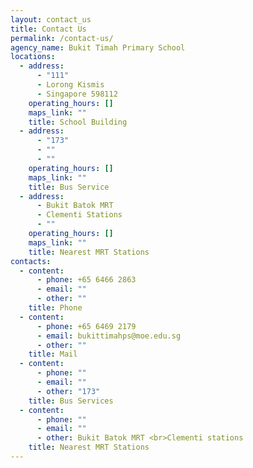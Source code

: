 ```yaml
---
layout: contact_us
title: Contact Us
permalink: /contact-us/
agency_name: Bukit Timah Primary School
locations:
  - address:
      - "111"
      - Lorong Kismis
      - Singapore 598112
    operating_hours: []
    maps_link: ""
    title: School Building
  - address:
      - "173"
      - ""
      - ""
    operating_hours: []
    maps_link: ""
    title: Bus Service
  - address:
      - Bukit Batok MRT
      - Clementi Stations
      - ""
    operating_hours: []
    maps_link: ""
    title: Nearest MRT Stations
contacts:
  - content:
      - phone: +65 6466 2863
      - email: ""
      - other: ""
    title: Phone
  - content:
      - phone: +65 6469 2179
      - email: bukittimahps@moe.edu.sg
      - other: ""
    title: Mail
  - content:
      - phone: ""
      - email: ""
      - other: "173"
    title: Bus Services
  - content:
      - phone: ""
      - email: ""
      - other: Bukit Batok MRT <br>Clementi stations
    title: Nearest MRT Stations
---
```

